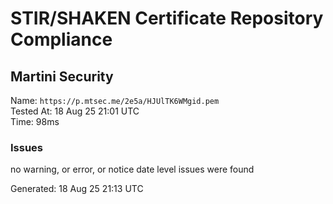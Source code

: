 # STIR/SHAKEN Certificate Repository Compliance

## Martini Security

Name: `https://p.mtsec.me/2e5a/HJUlTK6WMgid.pem`\
Tested At: 18 Aug 25 21:01 UTC\
Time: 98ms

### Issues

no warning, or error, or notice date level issues were found

Generated: 18 Aug 25 21:13 UTC